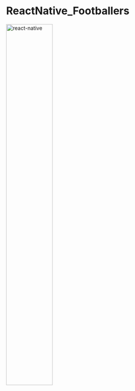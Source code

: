 # ReactNative_Footballers



<img src="./2020-10-13 22.29.32.gif" alt="react-native" width="50%" height="50%" align="left">
